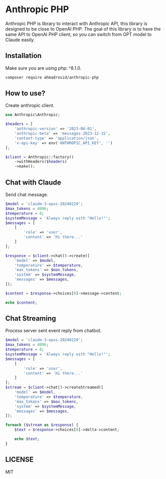 # Anthropic PHP

Anthropic PHP is library to interact with Anthropic API, this library is designed to be close to OpenAI PHP. The goal of this library is to have the same API to OpenAI PHP client, so you can switch from GPT model to Claude easily.

## Installation

Make sure you are using php: ^8.1.0.

```bash
composer require ahmadrosid/anthropic-php
```

## How to use?

Create anthropic client.

```php
use Anthropic\Anthropic;

$headers = [
    'anthropic-version' => '2023-06-01',
    'anthropic-beta' => 'messages-2023-12-15',
    'content-type' => 'application/json',
    'x-api-key' => env('ANTHROPIC_API_KEY', '')
];

$client = Anthropic::factory()
    ->withHeaders($headers)
    ->make();
```

## Chat with Claude

Send chat message.

```php
$model = 'claude-3-opus-20240229';
$max_tokens = 4096;
$temperature = 0;
$systemMessage = 'Always reply with "Hello!"';
$messages = [
    [
        'role' => 'user',
        'content' => 'Hi there...'
    ]
];

$response = $client->chat()->create([
    'model' => $model,
    'temperature' => $temperature,
    'max_tokens' => $max_tokens,
    'system' => $systemMessage,
    'messages' => $messages,
]);

$content = $response->choices[0]->message->content;

echo $content;
```

## Chat Streaming

Process server sent event reply from chatbot.

```php
$model = 'claude-3-opus-20240229';
$max_tokens = 4096;
$temperature = 0;
$systemMessage = 'Always reply with "Hello!"';
$messages = [
    [
        'role' => 'user',
        'content' => 'Hi there...'
    ]
];
$stream = $client->chat()->createStreamed([
    'model' => $model,
    'temperature' => $temperature,
    'max_tokens' => $max_tokens,
    'system' => $systemMessage,
    'messages' => $messages,
]);

foreach ($stream as $response) {
    $text = $response->choices[0]->delta->content;

    echo $text;
}
```

## LICENSE

MIT
